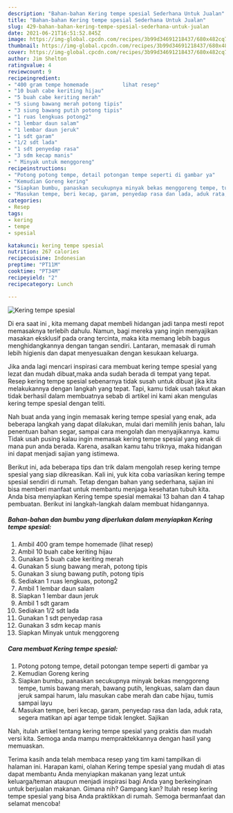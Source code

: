 ```yaml
---
description: "Bahan-bahan Kering tempe spesial Sederhana Untuk Jualan"
title: "Bahan-bahan Kering tempe spesial Sederhana Untuk Jualan"
slug: 429-bahan-bahan-kering-tempe-spesial-sederhana-untuk-jualan
date: 2021-06-21T16:51:52.845Z
image: https://img-global.cpcdn.com/recipes/3b99d34691218437/680x482cq70/kering-tempe-spesial-foto-resep-utama.jpg
thumbnail: https://img-global.cpcdn.com/recipes/3b99d34691218437/680x482cq70/kering-tempe-spesial-foto-resep-utama.jpg
cover: https://img-global.cpcdn.com/recipes/3b99d34691218437/680x482cq70/kering-tempe-spesial-foto-resep-utama.jpg
author: Jim Shelton
ratingvalue: 4
reviewcount: 9
recipeingredient:
- "400 gram tempe homemade           lihat resep"
- "10 buah cabe keriting hijau"
- "5 buah cabe keriting merah"
- "5 siung bawang merah potong tipis"
- "3 siung bawang putih potong tipis"
- "1 ruas lengkuas potong2"
- "1 lembar daun salam"
- "1 lembar daun jeruk"
- "1 sdt garam"
- "1/2 sdt lada"
- "1 sdt penyedap rasa"
- "3 sdm kecap manis"
- " Minyak untuk menggoreng"
recipeinstructions:
- "Potong potong tempe, detail potongan tempe seperti di gambar ya"
- "Kemudian Goreng kering"
- "Siapkan bumbu, panaskan secukupnya minyak bekas menggoreng tempe, tumis bawang merah, bawang putih, lengkuas, salam dan daun jeruk sampai harum, lalu masukan cabe merah dan cabe hijau, tumis sampai layu"
- "Masukan tempe, beri kecap, garam, penyedap rasa dan lada, aduk rata, segera matikan api agar tempe tidak lengket. Sajikan"
categories:
- Resep
tags:
- kering
- tempe
- spesial

katakunci: kering tempe spesial 
nutrition: 267 calories
recipecuisine: Indonesian
preptime: "PT11M"
cooktime: "PT34M"
recipeyield: "2"
recipecategory: Lunch

---
```



![Kering tempe spesial](https://img-global.cpcdn.com/recipes/3b99d34691218437/680x482cq70/kering-tempe-spesial-foto-resep-utama.jpg)

Di era  saat ini , kita memang dapat membeli hidangan jadi tanpa mesti repot memasaknya terlebih dahulu. Namun, bagi mereka yang ingin menyajikan masakan eksklusif pada orang tercinta, maka kita memang lebih bagus menghidangkannya dengan tangan sendiri. Lantaran, memasak di rumah lebih higienis dan dapat menyesuaikan dengan kesukaan keluarga.

Jika anda lagi mencari inspirasi cara membuat kering tempe spesial yang lezat dan mudah dibuat,maka anda sudah berada di tempat yang tepat. Resep kering tempe spesial  sebenarnya tidak susah untuk dibuat jika kita melakukannya dengan langkah yang tepat. Tapi, kamu tidak usah takut akan tidak berhasil dalam membuatnya 
sebab di artikel ini kami akan mengulas kering tempe spesial dengan teliti.  



Nah buat anda yang ingin memasak kering tempe spesial yang enak, ada beberapa langkah yang dapat dilakukan, mulai dari memilih jenis bahan, lalu penentuan bahan segar, sampai cara mengolah dan menyajikannya. kamu Tidak usah pusing kalau ingin memasak kering tempe spesial yang enak di mana pun anda berada. Karena, asalkan kamu  tahu triknya, maka hidangan ini dapat menjadi sajian yang istimewa.

Berikut ini, ada beberapa tips dan trik dalam mengolah resep kering tempe spesial yang siap dikreasikan. Kali ini, yuk kita coba variasikan kering tempe spesial sendiri di rumah. Tetap dengan bahan yang sederhana, sajian ini bisa memberi manfaat untuk membantu menjaga kesehatan tubuh kita. Anda bisa menyiapkan Kering tempe spesial memakai 13 bahan dan 4 tahap pembuatan. Berikut ini langkah-langkah dalam membuat hidangannya.

<!--inarticleads1-->

##### Bahan-bahan dan bumbu yang diperlukan dalam menyiapkan Kering tempe spesial:

1. Ambil 400 gram tempe homemade           (lihat resep)
1. Ambil 10 buah cabe keriting hijau
1. Gunakan 5 buah cabe keriting merah
1. Gunakan 5 siung bawang merah, potong tipis
1. Gunakan 3 siung bawang putih, potong tipis
1. Sediakan 1 ruas lengkuas, potong2
1. Ambil 1 lembar daun salam
1. Siapkan 1 lembar daun jeruk
1. Ambil 1 sdt garam
1. Sediakan 1/2 sdt lada
1. Gunakan 1 sdt penyedap rasa
1. Gunakan 3 sdm kecap manis
1. Siapkan  Minyak untuk menggoreng




<!--inarticleads2-->

##### Cara membuat Kering tempe spesial:

1. Potong potong tempe, detail potongan tempe seperti di gambar ya
1. Kemudian Goreng kering
1. Siapkan bumbu, panaskan secukupnya minyak bekas menggoreng tempe, tumis bawang merah, bawang putih, lengkuas, salam dan daun jeruk sampai harum, lalu masukan cabe merah dan cabe hijau, tumis sampai layu
1. Masukan tempe, beri kecap, garam, penyedap rasa dan lada, aduk rata, segera matikan api agar tempe tidak lengket. Sajikan




Nah, itulah artikel tentang  kering tempe spesial  yang praktis dan mudah versi kita. Semoga anda mampu mempraktekkannya dengan hasil yang memuaskan. 

Terima kasih anda telah membaca resep yang tim kami tampilkan di halaman ini. Harapan kami, olahan  Kering tempe spesial yang mudah di atas dapat membantu Anda menyiapkan makanan yang lezat untuk keluarga/teman ataupun menjadi inspirasi bagi Anda yang berkeinginan untuk berjualan makanan. Gimana nih? Gampang kan? Itulah resep kering tempe spesial yang bisa Anda praktikkan di rumah. Semoga bermanfaat dan selamat mencoba!

